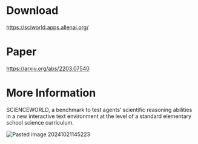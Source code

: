 # Download
https://sciworld.apps.allenai.org/

# Paper
https://arxiv.org/abs/2203.07540

# More Information
SCIENCEWORLD, a benchmark to test agents’ scientific reasoning abilities in a new interactive text environment at the level of a standard elementary school science curriculum.

![Pasted image 20241021145223](https://github.com/user-attachments/assets/b8aa846e-5904-4f63-a075-f712ceaa57d0)
